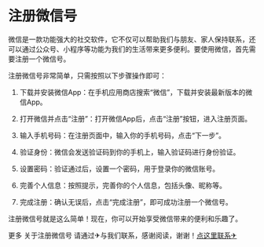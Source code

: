 # 注册微信号

微信是一款功能强大的社交软件，它不仅可以帮助我们与朋友、家人保持联系，还可以通过公众号、小程序等功能为我们的生活带来更多便利。要使用微信，首先需要注册一个微信号。

注册微信号非常简单，只需按照以下步骤操作即可：

1. 下载并安装微信App：在手机应用商店搜索“微信”，下载并安装最新版本的微信App。

2. 打开微信并点击“注册”：打开微信App后，点击“注册”按钮，进入注册页面。

3. 输入手机号码：在注册页面中，输入你的手机号码，点击“下一步”。

4. 验证身份：微信会发送验证码到你的手机上，输入验证码进行身份验证。

5. 设置密码：验证通过后，设置一个密码，用于登录你的微信账号。

6. 完善个人信息：按照提示，完善你的个人信息，包括头像、昵称等。

7. 完成注册：确认无误后，点击“完成注册”，即可成功注册一个微信号。

注册微信号就是这么简单！现在，你可以开始享受微信带来的便利和乐趣了。

更多 关于注册微信号 请通过✈与我们联系，感谢阅读，谢谢！[点这里联系✈](https://www.k02.cc)